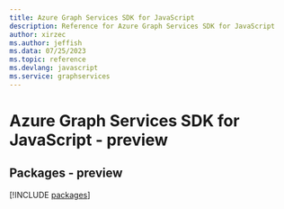 ```yaml
---
title: Azure Graph Services SDK for JavaScript
description: Reference for Azure Graph Services SDK for JavaScript
author: xirzec
ms.author: jeffish
ms.data: 07/25/2023
ms.topic: reference
ms.devlang: javascript
ms.service: graphservices
---
```

# Azure Graph Services SDK for JavaScript - preview
## Packages - preview
[!INCLUDE [packages](graph-services-index.md)]
